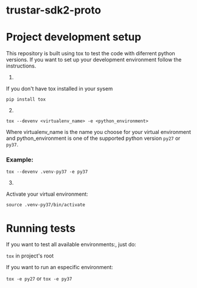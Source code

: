# trustar-sdk2-proto

# Project development setup

This repository is built using tox to test the code with diferrent python versions. If you want to set up your development environment follow the instructions.

1.

If you don't have tox installed in your sysem

`pip install tox`

2.

`tox --devenv <virtualenv_name> -e <python_environment>`

Where virtualenv_name is the name you choose for your virtual environment and python_environment is one of the supported python version `py27` or `py37`.

### Example:

`tox --devenv .venv-py37 -e py37`

3.

Activate your virtual environment:

`source .venv-py37/bin/activate`

# Running tests

If you want to test all available environments:, just do:

`tox` in project's root

If you want to run an especific environment:

`tox -e py27` or `tox -e py37`
